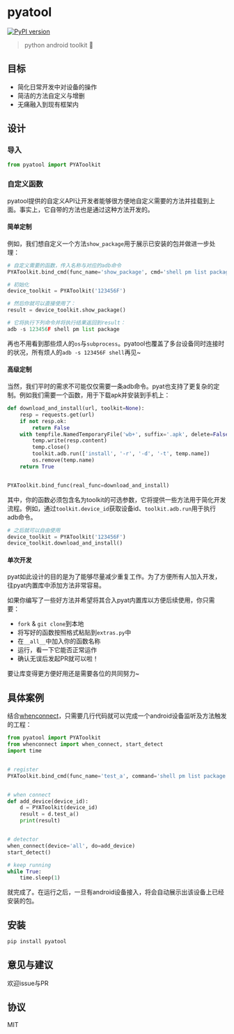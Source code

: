 # pyatool

[![PyPI version](https://badge.fury.io/py/pyatool.svg)](https://badge.fury.io/py/pyatool)

> python android toolkit 🔨

## 目标

- 简化日常开发中对设备的操作
- 简洁的方法自定义与增删
- 无痛融入到现有框架内

## 设计

### 导入

```python
from pyatool import PYAToolkit
```

### 自定义函数

pyatool提供的自定义API让开发者能够很方便地自定义需要的方法并挂载到上面。事实上，它自带的方法也是通过这种方法开发的。

#### 简单定制

例如，我们想自定义一个方法`show_package`用于展示已安装的包并做进一步处理：

```python
# 自定义需要的函数，传入名称与对应的adb命令
PYAToolkit.bind_cmd(func_name='show_package', cmd='shell pm list package')

# 初始化
device_toolkit = PYAToolkit('123456F')

# 然后你就可以直接使用了：
result = device_toolkit.show_package()

# 它将执行下列命令并将执行结果返回到result：
adb -s 123456F shell pm list package
```

再也不用看到那些烦人的`os`与`subprocess`。pyatool也覆盖了多台设备同时连接时的状况，所有烦人的`adb -s 123456F shell`再见~

#### 高级定制

当然，我们平时的需求不可能仅仅需要一条adb命令。pyat也支持了更复杂的定制。例如我们需要一个函数，用于下载apk并安装到手机上：

```python
def download_and_install(url, toolkit=None):
    resp = requests.get(url)
    if not resp.ok:
        return False
    with tempfile.NamedTemporaryFile('wb+', suffix='.apk', delete=False) as temp:
        temp.write(resp.content)
        temp.close()
        toolkit.adb.run(['install', '-r', '-d', '-t', temp.name])
        os.remove(temp.name)
    return True


PYAToolkit.bind_func(real_func=download_and_install)
```

其中，你的函数必须包含名为toolkit的可选参数，它将提供一些方法用于简化开发流程。例如，通过`toolkit.device_id`获取设备id、`toolkit.adb.run`用于执行adb命令。

```python
# 之后就可以自由使用
device_toolkit = PYAToolkit('123456F')
device_toolkit.download_and_install()
```

#### 单次开发

pyat如此设计的目的是为了能够尽量减少重复工作。为了方便所有人加入开发，往pyat内置库中添加方法非常容易。

如果你编写了一些好方法并希望将其合入pyat内置库以方便后续使用，你只需要：

- `fork` & `git clone`到本地
- 将写好的函数按照格式粘贴到`extras.py`中
- 在`__all__`中加入你的函数名称
- 运行，看一下它能否正常运作
- 确认无误后发起PR就可以啦！

要让库变得更方便好用还是需要各位的共同努力~

## 具体案例

结合[whenconnect](https://github.com/williamfzc/whenconnect)，只需要几行代码就可以完成一个android设备监听及方法触发的工程：

```python
from pyatool import PYAToolkit
from whenconnect import when_connect, start_detect
import time


# register
PYAToolkit.bind_cmd(func_name='test_a', command='shell pm list package')


# when connect
def add_device(device_id):
    d = PYAToolkit(device_id)
    result = d.test_a()
    print(result)


# detector
when_connect(device='all', do=add_device)
start_detect()

# keep running
while True:
    time.sleep(1)
```

就完成了。在运行之后，一旦有android设备接入，将会自动展示出该设备上已经安装的包。

## 安装

```python
pip install pyatool
```

## 意见与建议

欢迎issue与PR

## 协议

MIT
